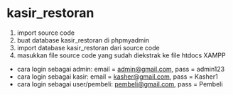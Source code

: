 # kasir_restoran
1. import source code
2. buat database kasir_restoran di phpmyadmin
3. import database kasir_restoran dari source code
4. masukkan file source code yang sudah diekstrak ke file htdocs XAMPP
- cara login sebagai admin:
  email = admin@gmail.com, pass = admin123
- cara login sebagai kasir:
  email = kasher@gmail.com, pass = Kasher1
- cara login sebagai user/pembeli:
  pembeli@gmail.com, pass = Pembeli
